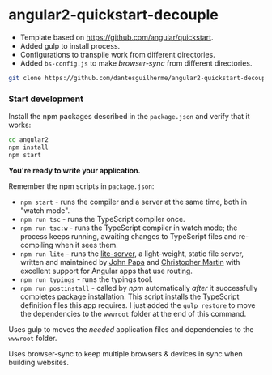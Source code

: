 # angular2-quickstart-decouple
* Template based on https://github.com/angular/quickstart.
* Added gulp to install process. 
* Configurations to transpile work from different directories.
* Added `bs-config.js` to make *browser-sync* from different directories.

```bash
git clone https://github.com/dantesguilherme/angular2-quickstart-decouple.git
```

### Start development

Install the npm packages described in the `package.json` and verify that it works:

```bash
cd angular2
npm install
npm start
```
**You're ready to write your application.**

Remember the npm scripts in `package.json`:

* `npm start` - runs the compiler and a server at the same time, both in "watch mode".
* `npm run tsc` - runs the TypeScript compiler once.
* `npm run tsc:w` - runs the TypeScript compiler in watch mode; the process keeps running, awaiting changes to TypeScript files and re-compiling when it sees them.
* `npm run lite` - runs the [lite-server](https://www.npmjs.com/package/lite-server), a light-weight, static file server, written and maintained by
[John Papa](https://github.com/johnpapa) and
[Christopher Martin](https://github.com/cgmartin)
with excellent support for Angular apps that use routing.
* `npm run typings` - runs the typings tool.
* `npm run postinstall` - called by *npm* automatically *after* it successfully completes package installation. This script installs the TypeScript definition files this app requires. I just added the `gulp restore` to move the dependencies to the `wwwroot` folder at the end of this command.

Uses gulp to moves the _needed_ application files and dependencies to the `wwwroot` folder.

Uses browser-sync to keep multiple browsers & devices in sync when building websites.
